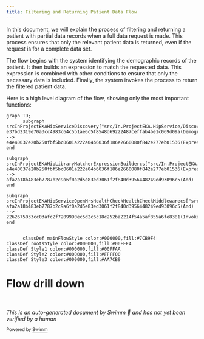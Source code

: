 ```yaml
---
title: Filtering and Returning Patient Data Flow
---
```

In this document, we will explain the process of filtering and returning a patient with partial data records when a full data request is made. This process ensures that only the relevant patient data is returned, even if the request is for a complete data set.

The flow begins with the system identifying the demographic records of the patient. It then builds an expression to match the requested data. This expression is combined with other conditions to ensure that only the necessary data is included. Finally, the system invokes the process to return the filtered patient data.

Here is a high level diagram of the flow, showing only the most important functions:

```mermaid
graph TD;
      subgraph srcInProjectEKAHipServiceDiscovery["src/In.ProjectEKA.HipService/Discovery"]
e37bd2319e70a3cc4983c64c5b1ae6c5f8548d69222487ceffab4be1c069d09a(DemographicRecords) --> e4e40037e20b250fbf5bc0601a222a04b6036f186e2660080f842e277eb01536(ExpressionFor)
end

subgraph srcInProjectEKAHipLibraryMatcherExpressionBuildercs["src/In.ProjectEKA.HipLibrary/Matcher/ExpressionBuilder.cs"]
e4e40037e20b250fbf5bc0601a222a04b6036f186e2660080f842e277eb01536(ExpressionFor) --> afa2a18b483eb7787b2c9a6f0a2d5e83ed3061f2f840d3956448249ed93096c5(And)
end

subgraph srcInProjectEKAHipServiceOpenMrsHealthCheckHealthCheckMiddlewarecs["src/In.ProjectEKA.HipService/OpenMrs/HealthCheck/HealthCheckMiddleware.cs"]
afa2a18b483eb7787b2c9a6f0a2d5e83ed3061f2f840d3956448249ed93096c5(And) --> 2262675033cc03afc2f7209990ec5d2c6c18c252ba2214f54a5af855a6fe8381(Invoke)
end


      classDef mainFlowStyle color:#000000,fill:#7CB9F4
classDef rootsStyle color:#000000,fill:#00FFF4
classDef Style1 color:#000000,fill:#00FFAA
classDef Style2 color:#000000,fill:#FFFF00
classDef Style3 color:#000000,fill:#AA7CB9
```

# Flow drill down

&nbsp;

*This is an auto-generated document by Swimm 🌊 and has not yet been verified by a human*

<SwmMeta version="3.0.0" repo-id="Z2l0aHViJTNBJTNBaGlwLXNlcnZpY2UlM0ElM0FTd2ltbS1EZW1v" repo-name="hip-service"><sup>Powered by [Swimm](/)</sup></SwmMeta>
